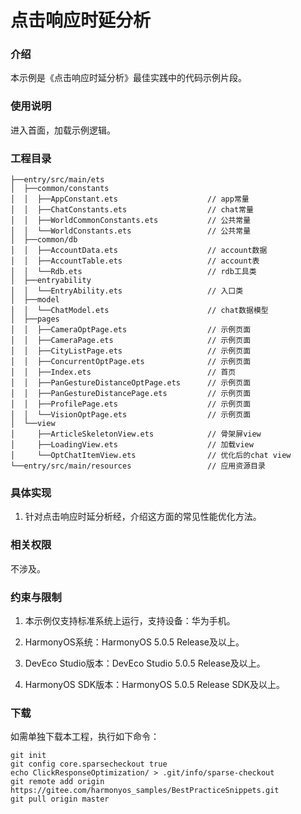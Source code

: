 # 点击响应时延分析

### 介绍

本示例是《点击响应时延分析》最佳实践中的代码示例片段。

### 使用说明

进入首面，加载示例逻辑。


### 工程目录

``` 
├──entry/src/main/ets                          
│  ├──common/constants
│  │  ├──AppConstant.ets                    // app常量
│  │  ├──ChatConstants.ets                  // chat常量
│  │  ├──WorldCommonConstants.ets           // 公共常量
│  │  └──WorldConstants.ets                 // 公共常量
│  ├──common/db
│  │  ├──AccountData.ets                    // account数据
│  │  ├──AccountTable.ets                   // account表
│  │  └──Rdb.ets                            // rdb工具类
│  ├──entryability
│  │  └──EntryAbility.ets                   // 入口类
│  ├──model                              
│  │  └──ChatModel.ets                      // chat数据模型
│  ├──pages
│  │  ├──CameraOptPage.ets                  // 示例页面
│  │  ├──CameraPage.ets                     // 示例页面
│  │  ├──CityListPage.ets                   // 示例页面
│  │  ├──ConcurrentOptPage.ets              // 示例页面
│  │  ├──Index.ets                          // 首页
│  │  ├──PanGestureDistanceOptPage.ets      // 示例页面
│  │  ├──PanGestureDistancePage.ets         // 示例页面
│  │  ├──ProfilePage.ets                    // 示例页面
│  │  └──VisionOptPage.ets                  // 示例页面
│  └──view        
│     ├──ArticleSkeletonView.ets            // 骨架屏view
│     ├──LoadingView.ets                    // 加载view                    
│     └──OptChatItemView.ets                // 优化后的chat view
└──entry/src/main/resources                 // 应用资源目录
```


### 具体实现

1. 针对点击响应时延分析经，介绍这方面的常见性能优化方法。

### 相关权限

不涉及。

### 约束与限制

1. 本示例仅支持标准系统上运行，支持设备：华为手机。

2. HarmonyOS系统：HarmonyOS 5.0.5 Release及以上。

3. DevEco Studio版本：DevEco Studio 5.0.5 Release及以上。

4. HarmonyOS SDK版本：HarmonyOS 5.0.5 Release SDK及以上。

### 下载

如需单独下载本工程，执行如下命令：
```
git init
git config core.sparsecheckout true
echo ClickResponseOptimization/ > .git/info/sparse-checkout
git remote add origin https://gitee.com/harmonyos_samples/BestPracticeSnippets.git
git pull origin master
```